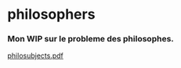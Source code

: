 # philosophers

### Mon WIP sur le probleme des philosophes. 

[philosubjects.pdf](https://github.com/leitn/philosophers/files/12674668/philosubjects.pdf)
